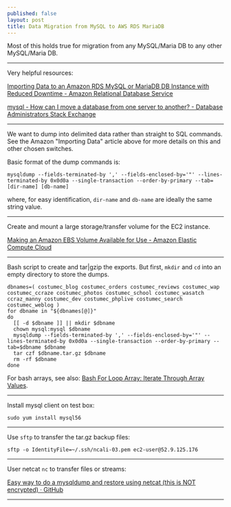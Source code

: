 ```yaml
---
published: false
layout: post
title: Data Migration from MySQL to AWS RDS MariaDB
---
```

Most of this holds true for migration from any MySQL/Maria DB to any other MySQL/Maria DB.

---

Very helpful resources:

[Importing Data to an Amazon RDS MySQL or MariaDB DB Instance with Reduced Downtime - Amazon Relational Database Service](http://docs.aws.amazon.com/AmazonRDS/latest/UserGuide/MySQL.Procedural.Importing.NonRDSRepl.html)

[mysql - How can I move a database from one server to another? - Database Administrators Stack Exchange](http://dba.stackexchange.com/questions/174/how-can-i-move-a-database-from-one-server-to-another)

---

We want to dump into delimited data rather than straight to SQL commands. See the Amazon "Importing Data" article above for more details on this and other chosen switches.

Basic format of the dump commands is:

```
mysqldump --fields-terminated-by ',' --fields-enclosed-by='"' --lines-terminated-by 0x0d0a --single-transaction --order-by-primary --tab=[dir-name] [db-name]
```

where, for easy identification, `dir-name` and `db-name` are ideally the same string value.

---

Create and mount a large storage/transfer volume for the EC2 instance.

[Making an Amazon EBS Volume Available for Use - Amazon Elastic Compute Cloud](http://docs.aws.amazon.com/AWSEC2/latest/UserGuide/ebs-using-volumes.html)

---

Bash script to create and tar|gzip the exports. But first, `mkdir` and `cd` into an empty directory to store the dumps.

```
dbnames=( costumec_blog costumec_orders costumec_reviews costumec_wap costumec_ccraze costumec_photos costumec_school costumec_wasatch ccraz_manny costumec_dev costumec_phplive costumec_search costumec_weblog )
for dbname in "${dbnames[@]}"
do
  [[ -d $dbname ]] || mkdir $dbname
  chown mysql:mysql $dbname
  mysqldump --fields-terminated-by ',' --fields-enclosed-by='"' --lines-terminated-by 0x0d0a --single-transaction --order-by-primary --tab=$dbname $dbname
  tar czf $dbname.tar.gz $dbname
  rm -rf $dbname
done
```

For bash arrays, see also: [Bash For Loop Array: Iterate Through Array Values](http://www.cyberciti.biz/faq/bash-for-loop-array/).

---

Install mysql client on test box:

`sudo yum install mysql56`

---

Use `sftp` to transfer the tar.gz backup files:

`sftp -o IdentityFile=~/.ssh/ncali-03.pem ec2-user@52.9.125.176`

---

User netcat `nc` to transfer files or streams:

[Easy way to do a mysqldump and restore using netcat (this is NOT encrypted) · GitHub](https://gist.github.com/vanjos/6053606)

---

